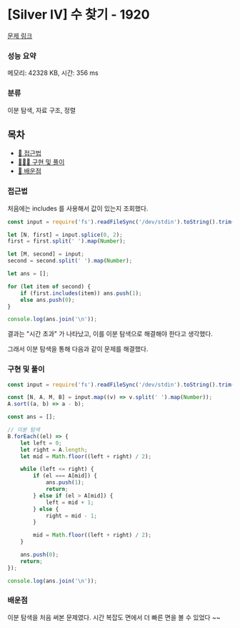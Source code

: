 # [Silver IV] 수 찾기 - 1920

[문제 링크](https://www.acmicpc.net/problem/1920)

### 성능 요약

메모리: 42328 KB, 시간: 356 ms

### 분류

이분 탐색, 자료 구조, 정렬

## 목차

-   [🤔 접근법](#접근법)
-   [👨🏻‍💻 구현 및 풀이](#구현-및-풀이)
-   [🫢 배운점](#배운점)

### 접근법

처음에는 includes 를 사용해서 값이 있는지 조회했다.

```jsx
const input = require('fs').readFileSync('/dev/stdin').toString().trim().split('\n');

let [N, first] = input.splice(0, 2);
first = first.split(' ').map(Number);

let [M, second] = input;
second = second.split(' ').map(Number);

let ans = [];

for (let item of second) {
    if (first.includes(item)) ans.push(1);
    else ans.push(0);
}

console.log(ans.join('\n'));
```

결과는 "시간 초과" 가 나타났고, 이를 이분 탐색으로 해결해야 한다고 생각했다.

그래서 이분 탐색을 통해 다음과 같이 문제를 해결했다.

### 구현 및 풀이

```javascript
const input = require('fs').readFileSync('/dev/stdin').toString().trim().split('\n');

const [N, A, M, B] = input.map((v) => v.split(' ').map(Number));
A.sort((a, b) => a - b);

const ans = [];

// 이분 탐색
B.forEach((el) => {
    let left = 0;
    let right = A.length;
    let mid = Math.floor((left + right) / 2);

    while (left <= right) {
        if (el === A[mid]) {
            ans.push(1);
            return;
        } else if (el > A[mid]) {
            left = mid + 1;
        } else {
            right = mid - 1;
        }

        mid = Math.floor((left + right) / 2);
    }

    ans.push(0);
    return;
});

console.log(ans.join('\n'));
```

### 배운점

이분 탐색을 처음 써본 문제였다. 시간 복잡도 면에서 더 빠른 면을 볼 수 있었다 ~~
